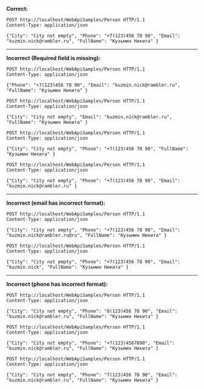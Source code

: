 **Correct:**
```
POST http://localhost/WebApiSamples/Person HTTP/1.1
Content-Type: application/json

{"City": "City not empty", "Phone": "+7(123)456 78 90", "Email": "kuzmin.nick@rambler.ru", "FullName": "Кузьмин Никита" }
```
---------------------------------------------------
**Incorrect (Required field is missing):**
```
POST http://localhost/WebApiSamples/Person HTTP/1.1
Content-Type: application/json

{"Phone": "+7(123)456 78 90", "Email": "kuzmin.nick@rambler.ru", "FullName": "Кузьмин Никита" }
```

```
POST http://localhost/WebApiSamples/Person HTTP/1.1
Content-Type: application/json

{"City": "City not empty", "Email": "kuzmin.nick@rambler.ru", "FullName": "Кузьмин Никита" }
```

```
POST http://localhost/WebApiSamples/Person HTTP/1.1
Content-Type: application/json

{"City": "City not empty", "Phone": "+7(123)456 78 90", "FullName": "Кузьмин Никита" }
```

```
POST http://localhost/WebApiSamples/Person HTTP/1.1
Content-Type: application/json

{"City": "City not empty", "Phone": "+7(123)456 78 90", "Email": "kuzmin.nick@rambler.ru" }
```
---------------------------------------------------
**Incorrect (email has incorrect format):**
```
POST http://localhost/WebApiSamples/Person HTTP/1.1
Content-Type: application/json

{"City": "City not empty", "Phone": "+7(123)456 78 90", "Email": "kuzmin.nick@rambler.ru@ru", "FullName": "Кузьмин Никита" }
```

```
POST http://localhost/WebApiSamples/Person HTTP/1.1
Content-Type: application/json

{"City": "City not empty", "Phone": "+7(123)456 78 90", "Email": "kuzmin.nick", "FullName": "Кузьмин Никита" }
```
---------------------------------------------------
**Incorrect (phone has incorrect format):**

```
POST http://localhost/WebApiSamples/Person HTTP/1.1
Content-Type: application/json

{"City": "City not empty", "Phone": "8(123)456 78 90", "Email": "kuzmin.nick@rambler.ru", "FullName": "Кузьмин Никита" }
```

```
POST http://localhost/WebApiSamples/Person HTTP/1.1
Content-Type: application/json

{"City": "City not empty", "Phone": "+7(123)4567890", "Email": "kuzmin.nick@rambler.ru", "FullName": "Кузьмин Никита" }
```

```
POST http://localhost/WebApiSamples/Person HTTP/1.1
Content-Type: application/json

{"City": "City not empty", "Phone": "7(123)456 78 90", "Email": "kuzmin.nick@rambler.ru", "FullName": "Кузьмин Никита" }
```
